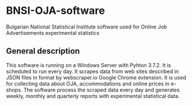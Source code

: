 # BNSI-OJA-software
Bulgarian National Statistical Institute software used for Online Job Advertisements experimental statistics
## General description
This software is running on a Windows Server with Pyhton 3.7.2. It is scheduled to run every day. It scrapes data from web sites described in JSON files in format by webscraper.io Google Chrome extension. It is used for collecting data about OJA, accommodations and online prices in e-shops. The software process the scraped data every day and generates weekly, monthly and quarterly reports with experimental statistical data. 
